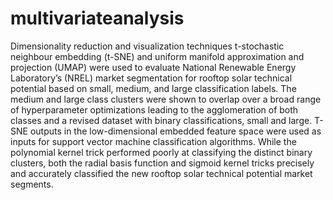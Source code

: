 # multivariateanalysis
Dimensionality reduction and visualization techniques t-stochastic neighbour embedding (t-SNE) and uniform manifold approximation and projection (UMAP) were used to evaluate National Renewable Energy Laboratory’s (NREL) market segmentation for rooftop solar technical potential based on small, medium, and large classification labels. The medium and large class clusters were shown to overlap over a broad range of hyperparameter optimizations leading to the agglomeration of both classes and a revised dataset with binary classifications, small and large. T-SNE outputs in the low-dimensional embedded feature space were used as inputs for support vector machine classification algorithms. While the polynomial kernel trick performed poorly at classifying the distinct binary clusters, both the radial basis function and sigmoid kernel tricks precisely and accurately classified the new rooftop solar technical potential market segments.
